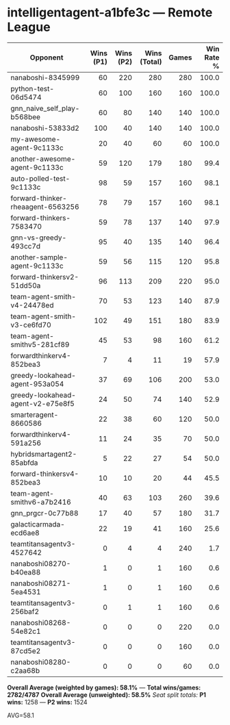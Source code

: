 # intelligentagent-a1bfe3c — Remote League

| Opponent | Wins (P1) | Wins (P2) | Wins (Total) | Games | Win Rate % |
|---|---:|---:|---:|---:|---:|
| nanaboshi-8345999 | 60 | 220 | 280 | 280 | 100.0 |
| python-test-06d5474 | 60 | 100 | 160 | 160 | 100.0 |
| gnn_naive_self_play-b568bee | 60 | 80 | 140 | 140 | 100.0 |
| nanaboshi-53833d2 | 100 | 40 | 140 | 140 | 100.0 |
| my-awesome-agent-9c1133c | 20 | 40 | 60 | 60 | 100.0 |
| another-awesome-agent-9c1133c | 59 | 120 | 179 | 180 | 99.4 |
| auto-polled-test-9c1133c | 98 | 59 | 157 | 160 | 98.1 |
| forward-thinker-rheaagent-6563256 | 78 | 79 | 157 | 160 | 98.1 |
| forward-thinkers-7583470 | 59 | 78 | 137 | 140 | 97.9 |
| gnn-vs-greedy-493cc7d | 95 | 40 | 135 | 140 | 96.4 |
| another-sample-agent-9c1133c | 59 | 56 | 115 | 120 | 95.8 |
| forward-thinkersv2-51dd50a | 96 | 113 | 209 | 220 | 95.0 |
| team-agent-smith-v4-24478ed | 70 | 53 | 123 | 140 | 87.9 |
| team-agent-smith-v3-ce6fd70 | 102 | 49 | 151 | 180 | 83.9 |
| team-agent-smithv5-281cf89 | 45 | 53 | 98 | 160 | 61.2 |
| forwardthinkerv4-852bea3 | 7 | 4 | 11 | 19 | 57.9 |
| greedy-lookahead-agent-953a054 | 37 | 69 | 106 | 200 | 53.0 |
| greedy-lookahead-agent-v2-e75e8f5 | 24 | 50 | 74 | 140 | 52.9 |
| smarteragent-8660586 | 22 | 38 | 60 | 120 | 50.0 |
| forwardthinkerv4-591a256 | 11 | 24 | 35 | 70 | 50.0 |
| hybridsmartagent2-85abfda | 5 | 22 | 27 | 54 | 50.0 |
| forward-thinkersv4-852bea3 | 10 | 10 | 20 | 44 | 45.5 |
| team-agent-smithv6-a7b2416 | 40 | 63 | 103 | 260 | 39.6 |
| gnn_prgcr-0c77b88 | 17 | 40 | 57 | 180 | 31.7 |
| galacticarmada-ecd6ae8 | 22 | 19 | 41 | 160 | 25.6 |
| teamtitansagentv3-4527642 | 0 | 4 | 4 | 240 | 1.7 |
| nanaboshi08270-b40ea88 | 1 | 0 | 1 | 160 | 0.6 |
| nanaboshi08271-5ea4531 | 1 | 0 | 1 | 160 | 0.6 |
| teamtitansagentv3-256baf2 | 0 | 1 | 1 | 160 | 0.6 |
| nanaboshi08268-54e82c1 | 0 | 0 | 0 | 220 | 0.0 |
| teamtitansagentv3-87cd5e2 | 0 | 0 | 0 | 160 | 0.0 |
| nanaboshi08280-c2aa68b | 0 | 0 | 0 | 60 | 0.0 |

**Overall Average (weighted by games): 58.1%**  —  **Total wins/games: 2782/4787**
**Overall Average (unweighted): 58.5%**
_Seat split totals:_ **P1 wins:** 1258 — **P2 wins:** 1524

AVG=58.1
